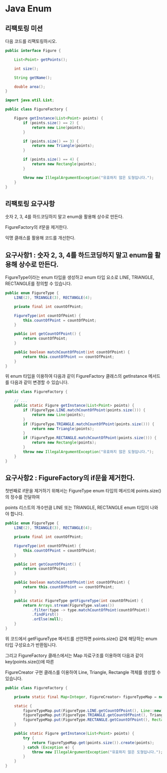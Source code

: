 # Java Enum

## 리팩토링 미션

다음 코드를 리팩토링하시오.

```java
public interface Figure {

    List<Point> getPoints();

    int size();

    String getName();

    double area();
}
```

```java
import java.util.List;

public class FigureFactory {

    Figure getInstance(List<Point> points) {
        if (points.size() == 2) {
            return new Line(points);
        }

        if (points.size() == 3) {
            return new Triangle(points);
        }

        if (points.size() == 4) {
            return new Rectangle(points);
        }

        throw new IllegalArgumentException("유효하지 않은 도형입니다.");
    }
}
```

## 리팩토링 요구사항

숫자 2, 3, 4를 하드코딩하지 말고 enum을 활용해 상수로 만든다.

FigureFactory의 if문을 제거한다.

익명 클래스를 활용해 코드를 개선한다.

## 요구사항1 : 숫자 2, 3, 4를 하드코딩하지 말고 enum을 활용해 상수로 만든다.

FigureType이라는 enum 타입을 생성하고 enum 타입 요소로 LINE, TRIANGLE, RECTANGLE를 정의할 수 있습니다.

```java
public enum FigureType {
    LINE(2), TRIANGLE(3), RECTANGLE(4);

    private final int countOfPoint;

    FigureType(int countOfPoint) {
        this.countOfPoint = countOfPoint;
    }

    public int getCountOfPoint() {
        return countOfPoint;
    }

    public boolean matchCountOfPoint(int countOfPoint) {
        return this.countOfPoint == countOfPoint;
    }
}
```

위 enum 타입을 이용하여 다음과 같이 FigureFactory 클래스의 getInstance 메서드를 다음과 같이 변경할 수 있습니다.

```java
public class FigureFactory {

    // ...
    public static Figure getInstance(List<Point> points) {
        if (FigureType.LINE.matchCountOfPoint(points.size())) {
            return new Line(points);
        }
        if (FigureType.TRIANGLE.matchCountOfPoint(points.size())) {
            return new Triangle(points);
        }
        if (FigureType.RECTANGLE.matchCountOfPoint(points.size())) {
            return new Rectangle(points);
        }
        throw new IllegalArgumentException("유효하지 않은 도형입니다.");
    }
}
```

## 요구사항2 : FigureFactory의 if문을 제거한다.

첫번째로 if문을 제거하기 위해서는 FigureType enum 타입의 메서드에 points.size()의 정수를 전달하여

points 리스트의 개수만큼 LINE 또는 TRIANGLE, RECTANGLE enum 타입이 나와야 합니다.

```java
public enum FigureType {
    LINE(2), TRIANGLE(3), RECTANGLE(4);

    private final int countOfPoint;

    FigureType(int countOfPoint) {
        this.countOfPoint = countOfPoint;
    }

    public int getCountOfPoint() {
        return countOfPoint;
    }

    public boolean matchCountOfPoint(int countOfPoint) {
        return this.countOfPoint == countOfPoint;
    }

    public static FigureType getFigureType(int countOfPoint) {
        return Arrays.stream(FigureType.values())
            .filter(type -> type.matchCountOfPoint(countOfPoint))
            .findFirst()
            .orElse(null);
    }
}
```

위 코드에서 getFigureType 메서드를 선언하면 points.size() 값에 해당하는 enum 타입 구성요소가 반환됩니다.

그리고 FigureFactory 클래스에서는 Map 자료구조를 이용하여 다음과 같이 key(points.size())에 따른

FigureCreator 구현 클래스를 이용하여 Line, Triangle, Rectangle 객체를 생성할 수 있습니다.

```java
public class FigureFactory {

    private static final Map<Integer, FigureCreator> figureTypeMap = new HashMap<>();

    static {
        figureTypeMap.put(FigureType.LINE.getCountOfPoint(), Line::new);
        figureTypeMap.put(FigureType.TRIANGLE.getCountOfPoint(), Triangle::new);
        figureTypeMap.put(FigureType.RECTANGLE.getCountOfPoint(), Rectangle::new);
    }

    public static Figure getInstance(List<Point> points) {
        try {
            return figureTypeMap.get(points.size()).create(points);
        } catch (Exception e) {
            throw new IllegalArgumentException("유효하지 않은 도형입니다.");
        }
    }
}
```

